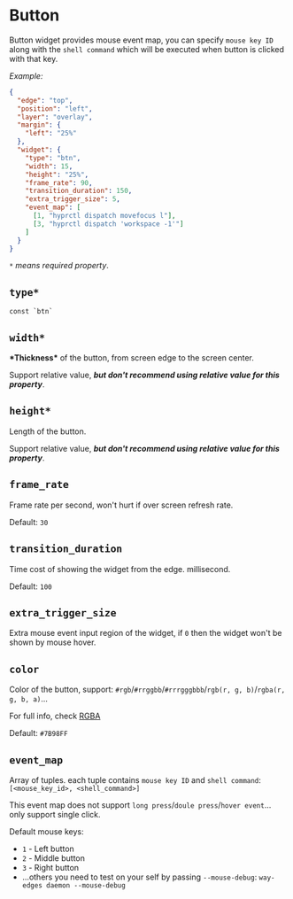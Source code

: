 # Button

Button widget provides mouse event map, you can specify `mouse key ID` along with the `shell command` which will be executed when button is clicked with that key.

_Example:_

```json
{
  "edge": "top",
  "position": "left",
  "layer": "overlay",
  "margin": {
    "left": "25%"
  },
  "widget": {
    "type": "btn",
    "width": 15,
    "height": "25%",
    "frame_rate": 90,
    "transition_duration": 150,
    "extra_trigger_size": 5,
    "event_map": [
      [1, "hyprctl dispatch movefocus l"],
      [3, "hyprctl dispatch 'workspace -1'"]
    ]
  }
}
```

_`*` means required property_.

## `type*`

```plaintext
const `btn`
```

## `width*`

**\*Thickness\*** of the button, from screen edge to the screen center.

Support relative value, **_but don't recommend using relative value for this property_**.

## `height*`

Length of the button.

Support relative value, **_but don't recommend using relative value for this property_**.

## `frame_rate`

Frame rate per second, won't hurt if over screen refresh rate.

Default: `30`

## `transition_duration`

Time cost of showing the widget from the edge. millisecond.

Default: `100`

## `extra_trigger_size`

Extra mouse event input region of the widget, if `0` then the widget won't be shown by mouse hover.

## `color`

Color of the button, support: `#rgb`/`#rrggbb`/`#rrrgggbbb`/`rgb(r, g, b)`/`rgba(r, g, b, a)`...

For full info, check [RGBA](https://gtk-rs.org/gtk4-rs/stable/latest/docs/src/gdk4/rgba.rs.html#205)

Default: `#7B98FF`

## `event_map`

Array of tuples. each tuple contains `mouse key ID` and `shell command`:  
`[<mouse_key_id>, <shell_command>]`

This event map does not support `long press`/`doule press`/`hover event`... only support single click.

Default mouse keys:

- `1` - Left button
- `2` - Middle button
- `3` - Right button
- ...others you need to test on your self by passing `--mouse-debug`: `way-edges daemon --mouse-debug`
